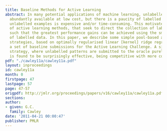 ```yaml
---
title: Baseline Methods for Active Learning
abstract: In many potential applications of machine learning, unlabelled data are
  abundantly available at low cost, but there is a paucity of labelled data, and labeling
  unlabelled examples is expensive and/or time-consuming. This motivates the development
  of active learning methods, that seek to direct the collection of labelled examples
  such that the greatest performance gains can be achieved using the smallest quantity
  of labelled data. In this paper, we describe some simple pool-based active learning
  strategies, based on optimally regularised linear [kernel] ridge regression, providing
  a set of baseline submissions for the Active Learning Challenge. A simple random
  strategy, where unlabelled patterns are submitted to the oracle purely at random,
  is found to be surprisingly effective, being competitive with more complex approaches.
pdf: "./cawley11a/cawley11a.pdf"
layout: inproceedings
id: cawley11a
month: 0
firstpage: 47
lastpage: 57
page: 47-57
origpdf: http://jmlr.org/proceedings/papers/v16/cawley11a/cawley11a.pdf
sections: 
author:
- given: G.C.
  family: Cawley
date: '2011-04-21 00:00:47'
publisher: PMLR
---
```

